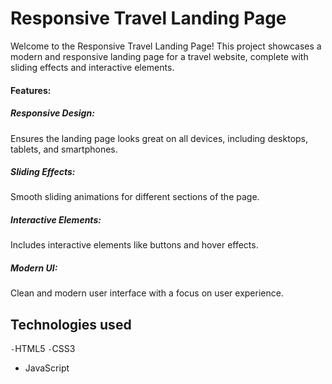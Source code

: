 <h1>Responsive Travel Landing Page</h1>

Welcome to the Responsive Travel Landing Page! This project showcases a modern and responsive landing page for a travel website, complete with sliding effects and interactive elements.

<h4>Features:</h4>
<h5>Responsive Design:</h5> Ensures the landing page looks great on all devices, including desktops, tablets, and smartphones.
<h5>Sliding Effects:</h5>Smooth sliding animations for different sections of the page.
<h5>Interactive Elements:</h5> Includes interactive elements like buttons and hover effects.
<h5>Modern UI:</h5> Clean and modern user interface with a focus on user experience.

## Technologies used
`-`HTML5
`-`CSS3
- JavaScript
